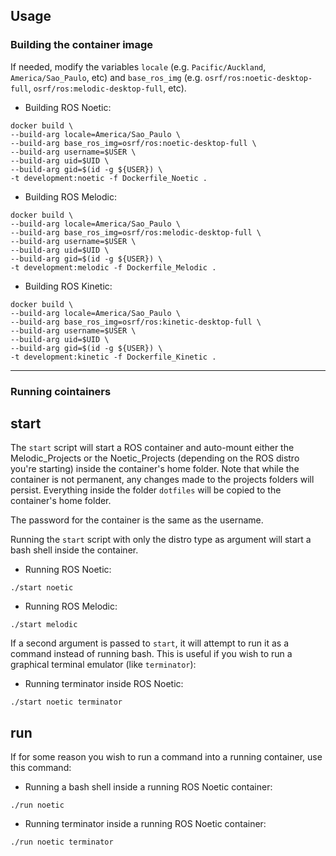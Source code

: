 ## Usage

### Building the container image

If needed, modify the variables `locale` (e.g. `Pacific/Auckland`, `America/Sao_Paulo`, etc) and `base_ros_img` (e.g. `osrf/ros:noetic-desktop-full`, `osrf/ros:melodic-desktop-full`, etc).

- Building ROS Noetic:
```console
docker build \
--build-arg locale=America/Sao_Paulo \
--build-arg base_ros_img=osrf/ros:noetic-desktop-full \
--build-arg username=$USER \
--build-arg uid=$UID \
--build-arg gid=$(id -g ${USER}) \
-t development:noetic -f Dockerfile_Noetic .
```

- Building ROS Melodic:
```console
docker build \
--build-arg locale=America/Sao_Paulo \
--build-arg base_ros_img=osrf/ros:melodic-desktop-full \
--build-arg username=$USER \
--build-arg uid=$UID \
--build-arg gid=$(id -g ${USER}) \
-t development:melodic -f Dockerfile_Melodic .
```

- Building ROS Kinetic:
```console
docker build \
--build-arg locale=America/Sao_Paulo \
--build-arg base_ros_img=osrf/ros:kinetic-desktop-full \
--build-arg username=$USER \
--build-arg uid=$UID \
--build-arg gid=$(id -g ${USER}) \
-t development:kinetic -f Dockerfile_Kinetic .
```

---


### Running cointainers

## start
The `start` script will start a ROS container and auto-mount either the Melodic_Projects or the Noetic_Projects (depending on the ROS distro you're starting) inside the container's home folder. Note that while the container is not permanent, any changes made to the projects folders will persist. Everything inside the folder `dotfiles` will be copied to the container's home folder. 

The password for the container is the same as the username.

 Running the `start` script with only the distro type as argument will start a bash shell inside the container.

- Running ROS Noetic:
```console
./start noetic
```
- Running ROS Melodic:
```console
./start melodic
```

If a second argument is passed to `start`, it will attempt to run it as a command instead of running bash. This is useful if you wish to run a graphical terminal emulator (like `terminator`):

- Running terminator inside ROS Noetic:
```console
./start noetic terminator
```

## run

If for some reason you wish to run a command into a running container, use this command:

- Running a bash shell inside a running ROS Noetic container:
```console
./run noetic
```

- Running terminator inside a running ROS Noetic container:
```console
./run noetic terminator
```